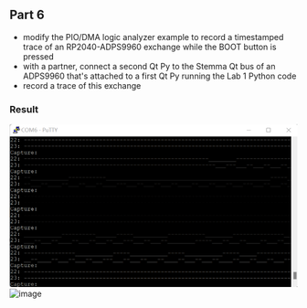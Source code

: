 ## Part 6
- modify the PIO/DMA logic analyzer example to record a timestamped trace of an RP2040-ADPS9960 exchange while the BOOT button is pressed
- with a partner, connect a second Qt Py to the Stemma Qt bus of an ADPS9960 that's attached to a first Qt Py running the Lab 1 Python code
- record a trace of this exchange
### Result
![image](https://github.com/IndigoQuadratic/ese5190-2022-lab2b-esp/blob/1392387fb9f3573f4c04bcfdc0e81d4b26abca0d/flashlight/p6/P6-1.jpg)
![image]()
